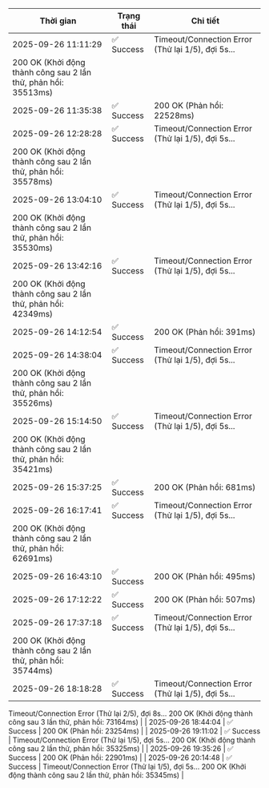 | Thời gian | Trạng thái | Chi tiết |
|---|---|---|
| 2025-09-26 11:11:29 | ✅ Success | Timeout/Connection Error (Thử lại 1/5), đợi 5s...
200 OK (Khởi động thành công sau 2 lần thử, phản hồi: 35513ms) |
| 2025-09-26 11:35:38 | ✅ Success | 200 OK (Phản hồi: 22528ms) |
| 2025-09-26 12:28:28 | ✅ Success | Timeout/Connection Error (Thử lại 1/5), đợi 5s...
200 OK (Khởi động thành công sau 2 lần thử, phản hồi: 35578ms) |
| 2025-09-26 13:04:10 | ✅ Success | Timeout/Connection Error (Thử lại 1/5), đợi 5s...
200 OK (Khởi động thành công sau 2 lần thử, phản hồi: 35530ms) |
| 2025-09-26 13:42:16 | ✅ Success | Timeout/Connection Error (Thử lại 1/5), đợi 5s...
200 OK (Khởi động thành công sau 2 lần thử, phản hồi: 42349ms) |
| 2025-09-26 14:12:54 | ✅ Success | 200 OK (Phản hồi: 391ms) |
| 2025-09-26 14:38:04 | ✅ Success | Timeout/Connection Error (Thử lại 1/5), đợi 5s...
200 OK (Khởi động thành công sau 2 lần thử, phản hồi: 35526ms) |
| 2025-09-26 15:14:50 | ✅ Success | Timeout/Connection Error (Thử lại 1/5), đợi 5s...
200 OK (Khởi động thành công sau 2 lần thử, phản hồi: 35421ms) |
| 2025-09-26 15:37:25 | ✅ Success | 200 OK (Phản hồi: 681ms) |
| 2025-09-26 16:17:41 | ✅ Success | Timeout/Connection Error (Thử lại 1/5), đợi 5s...
200 OK (Khởi động thành công sau 2 lần thử, phản hồi: 62691ms) |
| 2025-09-26 16:43:10 | ✅ Success | 200 OK (Phản hồi: 495ms) |
| 2025-09-26 17:12:22 | ✅ Success | 200 OK (Phản hồi: 507ms) |
| 2025-09-26 17:37:18 | ✅ Success | Timeout/Connection Error (Thử lại 1/5), đợi 5s...
200 OK (Khởi động thành công sau 2 lần thử, phản hồi: 35744ms) |
| 2025-09-26 18:18:28 | ✅ Success | Timeout/Connection Error (Thử lại 1/5), đợi 5s...
Timeout/Connection Error (Thử lại 2/5), đợi 8s...
200 OK (Khởi động thành công sau 3 lần thử, phản hồi: 73164ms) |
| 2025-09-26 18:44:04 | ✅ Success | 200 OK (Phản hồi: 23254ms) |
| 2025-09-26 19:11:02 | ✅ Success | Timeout/Connection Error (Thử lại 1/5), đợi 5s...
200 OK (Khởi động thành công sau 2 lần thử, phản hồi: 35325ms) |
| 2025-09-26 19:35:26 | ✅ Success | 200 OK (Phản hồi: 22901ms) |
| 2025-09-26 20:14:48 | ✅ Success | Timeout/Connection Error (Thử lại 1/5), đợi 5s...
200 OK (Khởi động thành công sau 2 lần thử, phản hồi: 35345ms) |
